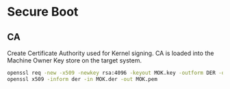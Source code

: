 # Secure Boot

## CA

Create Certificate Authority used for Kernel signing. CA is loaded into the
Machine Owner Key store on the target system.

```bash
openssl req -new -x509 -newkey rsa:4096 -keyout MOK.key -outform DER -out MOK.der -days 36500 -subj "/CN=VyOS Secure Boot CA/" -nodes
openssl x509 -inform der -in MOK.der -out MOK.pem
```
